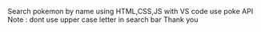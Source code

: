 Search pokemon by name 
using HTML,CSS,JS with VS code
use poke API
Note : dont use upper case letter in search bar 
Thank you
